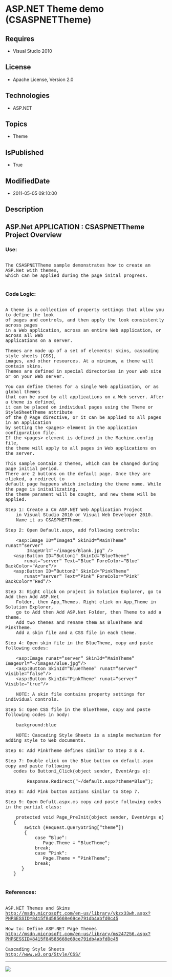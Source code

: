 # ASP.NET Theme demo (CSASPNETTheme)
## Requires
* Visual Studio 2010
## License
* Apache License, Version 2.0
## Technologies
* ASP.NET
## Topics
* Theme
## IsPublished
* True
## ModifiedDate
* 2011-05-05 09:10:00
## Description

<p style="font-family:Courier New"></p>
<h2>ASP.Net APPLICATION : CSASPNETTheme Project Overview</h2>
<p style="font-family:Courier New"></p>
<h3>Use:</h3>
<p style="font-family:Courier New"><br>
The CSASPNETTheme sample demonstrates how to create an ASP.Net with themes, <br>
which can be applied during the page inital progress.<br>
<br>
</p>
<h3>Code Logic:</h3>
<p style="font-family:Courier New"><br>
A theme is a collection of property settings that allow you to define the look <br>
of pages and controls, and then apply the look consistently across pages <br>
in a Web application, across an entire Web application, or across all Web <br>
applications on a server.<br>
<br>
Themes are made up of a set of elements: skins, cascading style sheets (CSS), <br>
images, and other resources. At a minimum, a theme will contain skins. <br>
Themes are defined in special directories in your Web site or on your Web server.<br>
<br>
You can define themes for a single Web application, or as global themes <br>
that can be used by all applications on a Web server. After a theme is defined, <br>
it can be placed on individual pages using the Theme or StyleSheetTheme attribute
<br>
of the @ Page directive, or it can be applied to all pages in an application <br>
by setting the &lt;pages&gt; element in the application configuration file. <br>
If the &lt;pages&gt; element is defined in the Machine.config file, <br>
the theme will apply to all pages in Web applications on the server.<br>
<br>
This sample contain 2 themes, which can be changed during page initial period.<br>
There are 2 buttons on the default page. Once they are clicked, a redirect to <br>
default page happens which including the theme name. While the page is initailizating,<br>
the theme parament will be cought, and new theme will be applied.<br>
<br>
Step 1: Create a C# ASP.NET Web Application Project <br>
&nbsp;&nbsp;&nbsp;&nbsp;in Visual Studio 2010 or Visual Web Developer 2010.<br>
&nbsp;&nbsp;&nbsp;&nbsp;Name it as CSASPNETTheme.<br>
<br>
Step 2: Open Default.aspx, add following controls:<br>
<br>
&nbsp;&nbsp;&nbsp;&nbsp;&lt;asp:Image ID=&quot;Image1&quot; SkinId=&quot;MainTheme&quot; runat=&quot;server&quot;
<br>
&nbsp;&nbsp;&nbsp;&nbsp; &nbsp; &nbsp;ImageUrl=&quot;~/images/Blank.jpg&quot; /&gt;<br>
&nbsp; &nbsp;&lt;asp:Button ID=&quot;Button1&quot; SkinId=&quot;BlueTheme&quot; <br>
&nbsp; &nbsp; &nbsp; &nbsp;runat=&quot;server&quot; Text=&quot;Blue&quot; ForeColor=&quot;Blue&quot; BackColor=&quot;Azure&quot;/&gt;<br>
&nbsp; &nbsp;&lt;asp:Button ID=&quot;Button2&quot; SkinId=&quot;PinkTheme&quot;<br>
&nbsp; &nbsp; &nbsp; &nbsp;runat=&quot;server&quot; Text=&quot;Pink&quot; ForeColor=&quot;Pink&quot; BackColor=&quot;Red&quot;/&gt;<br>
<br>
Step 3: Right click on project in Solution Explorer, go to Add then Add ASP.Net <br>
&nbsp;&nbsp;&nbsp;&nbsp;Folder, then App_Themes. Right click on App_Theme in Solution Explorer,
<br>
&nbsp;&nbsp;&nbsp;&nbsp;go to Add then Add ASP.Net Folder, then Theme to add a theme.
<br>
&nbsp;&nbsp;&nbsp;&nbsp;Add two themes and rename them as BlueTheme and PinkTheme.<br>
&nbsp;&nbsp;&nbsp;&nbsp;Add a skin file and a CSS file in each theme.<br>
<br>
Step 4: Open skin file in the BlueTheme, copy and paste following codes:<br>
<br>
&nbsp;&nbsp;&nbsp;&nbsp;&lt;asp:Image runat=&quot;server&quot; SkinId=&quot;MainTheme&quot; ImageUrl=&quot;~/images/Blue.jpg&quot;/&gt;<br>
&nbsp;&nbsp;&nbsp;&nbsp;&lt;asp:Button SkinId=&quot;BlueTheme&quot; runat=&quot;server&quot; Visible=&quot;false&quot;/&gt;<br>
&nbsp;&nbsp;&nbsp;&nbsp;&lt;asp:Button SkinId=&quot;PinkTheme&quot; runat=&quot;server&quot; Visible=&quot;true&quot;/&gt;<br>
<br>
&nbsp;&nbsp;&nbsp;&nbsp;NOTE: A skin file contains property settings for individual controls.<br>
<br>
Step 5: Open CSS file in the BlueTheme, copy and paste following codes in body:<br>
<br>
&nbsp;&nbsp;&nbsp;&nbsp;background:blue<br>
<br>
&nbsp;&nbsp;&nbsp;&nbsp;NOTE: Cascading Style Sheets is a simple mechanism for adding style to Web documents.<br>
<br>
Step 6: Add PinkTheme defines similar to Step 3 & 4.<br>
<br>
Step 7: Double click on the Blue button on default.aspx copy and paste following<br>
&nbsp; &nbsp;codes to Button1_Click(object sender, EventArgs e):<br>
<br>
&nbsp;&nbsp;&nbsp;&nbsp;&nbsp;&nbsp;&nbsp;&nbsp;Response.Redirect(&quot;~/default.aspx?theme=Blue&quot;);<br>
<br>
Step 8: Add Pink button actions similar to Step 7.<br>
<br>
Step 9: Open Defult.aspx.cs copy and paste following codes in the partial class:<br>
<br>
&nbsp;&nbsp;&nbsp;&nbsp;protected void Page_PreInit(object sender, EventArgs e)<br>
&nbsp; &nbsp;{<br>
&nbsp; &nbsp; &nbsp; &nbsp;switch (Request.QueryString[&quot;theme&quot;])<br>
&nbsp; &nbsp; &nbsp; &nbsp;{<br>
&nbsp; &nbsp; &nbsp; &nbsp; &nbsp; &nbsp;case &quot;Blue&quot;:<br>
&nbsp; &nbsp; &nbsp; &nbsp; &nbsp; &nbsp; &nbsp; Page.Theme = &quot;BlueTheme&quot;;<br>
&nbsp; &nbsp; &nbsp; &nbsp; &nbsp; &nbsp;break;<br>
&nbsp; &nbsp; &nbsp; &nbsp; &nbsp; &nbsp;case &quot;Pink&quot;:<br>
&nbsp; &nbsp; &nbsp; &nbsp; &nbsp; &nbsp; &nbsp; Page.Theme = &quot;PinkTheme&quot;;<br>
&nbsp; &nbsp; &nbsp; &nbsp; &nbsp; &nbsp;break;<br>
&nbsp; &nbsp; &nbsp; }<br>
&nbsp; &nbsp;} <br>
&nbsp;&nbsp;&nbsp;&nbsp; &nbsp; &nbsp; &nbsp; &nbsp;&nbsp;&nbsp;&nbsp;</p>
<h3>References:</h3>
<p style="font-family:Courier New"><br>
ASP.NET Themes and Skins<br>
<a target="_blank" href="http://msdn.microsoft.com/en-us/library/ykzx33wh.aspx?PHPSESSID=8415f84585668e69ce791db4abfd0c45">http://msdn.microsoft.com/en-us/library/ykzx33wh.aspx?PHPSESSID=8415f84585668e69ce791db4abfd0c45</a><br>
<br>
How to: Define ASP.NET Page Themes<br>
<a target="_blank" href="http://msdn.microsoft.com/en-us/library/ms247256.aspx?PHPSESSID=8415f84585668e69ce791db4abfd0c45">http://msdn.microsoft.com/en-us/library/ms247256.aspx?PHPSESSID=8415f84585668e69ce791db4abfd0c45</a><br>
<br>
Cascading Style Sheets<br>
<a target="_blank" href="http://www.w3.org/Style/CSS/">http://www.w3.org/Style/CSS/</a><br>
</p>
<hr>
<div><a href="http://go.microsoft.com/?linkid=9759640" style="margin-top:3px"><img src="http://bit.ly/onecodelogo">
</a></div>

